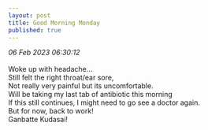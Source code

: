 ```yaml
---
layout: post
title: Good Morning Monday
published: true
---
```

_06 Feb 2023 06:30:12_
<br>
<br>
Woke up with headache...
<br>
Still felt the right throat/ear sore,
<br>
Not really very painful but its uncomfortable.
<br>
Will be taking my last tab of antibiotic this morning
<br>
If this still continues, I might need to go see a doctor again.
<br>
But for now, back to work!
<br>
Ganbatte Kudasai!
